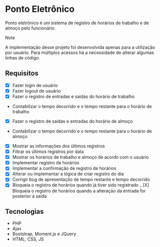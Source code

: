 # Ponto Eletrônico

Ponto eletrônico é um sistema de registro de horários de trabalho e de almoço pelo funcionário.

> [!NOTE]
> A implementação desse projeto foi desenvolvida apenas para a utilização por usuário. Para múltiplos acessos há a necessidade de alterar algumas linhas de código.

## Requisitos

- [X] Fazer login de usuário
- [X] Fazer logout de usuário
- [X] Fazer o registro de entradas e saídas do horário de trabalho
- Contabilizar o tempo decorrido e o tempo restante para o horário de trabalho
- [X] Fazer o registro de saídas e entradas do horário de almoço
- Contabilizar o tempo decorrido e o tempo restante para o horário de almoço
- [X] Mostrar as informações dos últimos registros
- [X] Filtrar os últimos registros por data
- [X] Mostrar os horários de trabalho e almoço de acordo com o usuário
- [X] Implementar registro de horários
- [X] Implementar a confirmação de registro de horários
- [X] Alterar ou implementar a lógica de criar registro do dia
- [X] Corrigir bug de apresentação de tempo restante e tempo decorrido
- [X] Bloqueia o registro de horários quando já tiver sido registrado
_ [X] Bloqueia o registro de horários quando a alteração da entrada for posterior a saída

## Tecnologias

- PHP
- Ajax
- Bootstrap, Moment.js e JQuery
- HTML, CSS, JS
